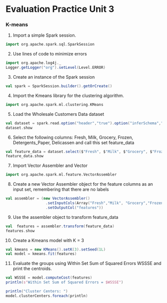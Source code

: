 # Evaluation Practice Unit 3

### K-means

1. Import a simple Spark session.
```scala
import org.apache.spark.sql.SparkSession
```

2. Use lines of code to minimize errors
```scala
import org.apache.log4j._
Logger.getLogger("org").setLevel(Level.ERROR)
```

3. Create an instance of the Spark session
```scala
val spark = SparkSession.builder().getOrCreate()
```

4. Import the Kmeans library for the clustering algorithm.
```scala
import org.apache.spark.ml.clustering.KMeans
```

5. Load the Wholesale Customers Data dataset
```scala
val dataset = spark.read.option("header","true").option("inferSchema","true").csv("Wholesale_customers_data.csv")
dataset.show
```

6. Select the following columns: Fresh, Milk, Grocery, Frozen, Detergents_Paper, Delicassen and call this set feature_data
```scala
val feature_data = dataset.select($"Fresh", $"Milk", $"Grocery", $"Frozen", $"Detergents_Paper", $"Delicassen")
feature_data.show
```

7. Import Vector Assembler and Vector
```scala
import org.apache.spark.ml.feature.VectorAssembler
```

8. Create a new Vector Assembler object for the feature columns as an input set, remembering that there are no labels
```scala
val assembler = (new VectorAssembler()
                  .setInputCols(Array("Fresh","Milk", "Grocery","Frozen","Detergents_Paper","Delicassen"))
                  .setOutputCol("features"))
```

9. Use the assembler object to transform feature_data
```scala
val  features = assembler.transform(feature_data)
features.show
```

10. Create a Kmeans model with K = 3
```scala
val kmeans = new KMeans().setK(3).setSeed(1L)
val model = kmeans.fit(features)
```

11. Evaluate the groups using Within Set Sum of Squared Errors WSSSE and print the centroids.
```scala
val WSSSE = model.computeCost(features)
println(s"Within Set Sum of Squared Errors = $WSSSE")

println("Cluster Centers: ")
model.clusterCenters.foreach(println)
```
